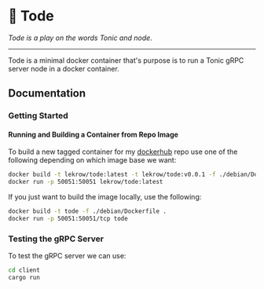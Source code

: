 # :frog: Tode

_Tode is a play on the words Tonic and node_.

---
Tode is a minimal docker container that's purpose is to run a Tonic gRPC server node in a docker container.

## Documentation

### Getting Started

#### Running and Building a Container from Repo Image

To build a new tagged container for my [dockerhub](https://hub.docker.com/) repo use one of the following depending on which image base we want:

```sh
docker build -t lekrow/tode:latest -t lekrow/tode:v0.0.1 -f ./debian/Dockerfile .
docker run -p 50051:50051 lekrow/tode:latest
```

If you just want to build the image locally, use the following:

```sh
docker build -t tode -f ./debian/Dockerfile .
docker run -p 50051:50051/tcp tode
```

### Testing the gRPC Server

To test the gRPC server we can use:

```sh
cd client
cargo run
```
